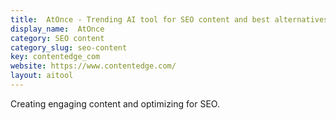 ```yaml
---
title:  AtOnce - Trending AI tool for SEO content and best alternatives
display_name:  AtOnce
category: SEO content
category_slug: seo-content
key: contentedge_com
website: https://www.contentedge.com/
layout: aitool
---
```


Creating engaging content and optimizing for SEO.
